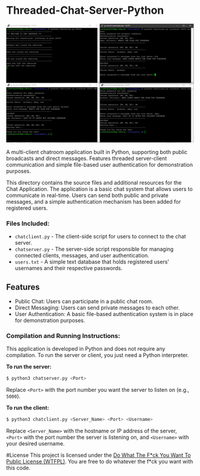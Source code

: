 # Threaded-Chat-Server-Python

![Python Threaded Chat Server](resources/demo.png)

A multi-client chatroom application built in Python, supporting both public broadcasts and direct messages. Features threaded server-client communication and simple file-based user authentication for demonstration purposes.

This directory contains the source files and additional resources for the Chat Application. The application is a basic chat system that allows users to communicate in real-time. Users can send both public and private messages, and a simple authentication mechanism has been added for registered users.

### Files Included:
- `chatclient.py` - The client-side script for users to connect to the chat server.
- `chatserver.py` - The server-side script responsible for managing connected clients, messages, and user authentication.
- `users.txt` - A simple text database that holds registered users' usernames and their respective passwords.

## Features
- Public Chat: Users can participate in a public chat room.
- Direct Messaging: Users can send private messages to each other.
- User Authentication: A basic file-based authentication system is in place for demonstration purposes.

### Compilation and Running Instructions:
This application is developed in Python and does not require any compilation. To run the server or client, you just need a Python interpreter.

**To run the server:**
```bash
$ python3 chatserver.py <Port>
```
Replace `<Port>` with the port number you want the server to listen on (e.g., `5000`).

**To run the client:**
```bash
$ python3 chatclient.py <Server_Name> <Port> <Username>
```
Replace `<Server_Name>` with the hostname or IP address of the server, `<Port>` with the port number the server is listening on, and `<Username>` with your desired username.

#License
This project is licensed under the [Do What The F\*ck You Want To Public License (WTFPL)](LICENSE). You are free to do whatever the f\*ck you want with this code.
